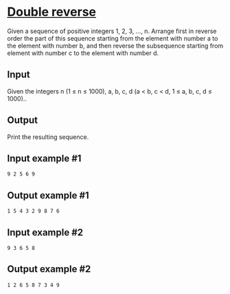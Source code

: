 # [Double reverse](https://www.e-olymp.com/en/contests/9608/problems/84253)
Given a sequence of positive integers 1, 2, 3, ..., n. Arrange first in reverse order the part of this sequence starting from the element with number a to the element with number b, and then reverse the subsequence starting from element with number c to the element with number d.

## Input
Given the integers n (1 ≤ n ≤ 1000), a, b, c, d (a < b, c < d, 1 ≤ a, b, c, d ≤ 1000)..

## Output
Print the resulting sequence.

## Input example #1
```
9 2 5 6 9
```

## Output example #1
```
1 5 4 3 2 9 8 7 6
```

## Input example #2
```
9 3 6 5 8
```

## Output example #2
```
1 2 6 5 8 7 3 4 9
```

